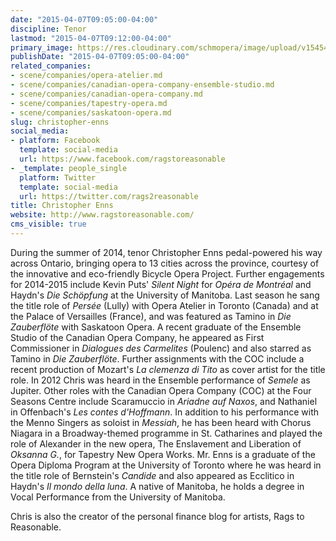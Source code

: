 ```yaml
---
date: "2015-04-07T09:05:00-04:00"
discipline: Tenor
lastmod: "2015-04-07T09:12:00-04:00"
primary_image: https://res.cloudinary.com/schmopera/image/upload/v1545409169/media/webhook-uploads/1428411807553/ChrisEnns.jpg.jpg
publishDate: "2015-04-07T09:05:00-04:00"
related_companies:
- scene/companies/opera-atelier.md
- scene/companies/canadian-opera-company-ensemble-studio.md
- scene/companies/canadian-opera-company.md
- scene/companies/tapestry-opera.md
- scene/companies/saskatoon-opera.md
slug: christopher-enns
social_media:
- platform: Facebook
  template: social-media
  url: https://www.facebook.com/ragstoreasonable
- _template: people_single
  platform: Twitter
  template: social-media
  url: https://twitter.com/rags2reasonable
title: Christopher Enns
website: http://www.ragstoreasonable.com/
cms_visible: true
---
```


<p>
	During the summer of 2014, tenor Christopher Enns pedal-powered his way across Ontario, bringing opera to 13 cities across the province, courtesy of the innovative and eco-friendly Bicycle Opera Project. Further engagements for 2014-2015 include Kevin Puts' <em>Silent Night</em> for<em> Opéra de Montréal</em> and Haydn's <em>Die Schöpfung</em> at the University of Manitoba. Last season he sang the title role of <em>Persée</em> (Lully) with Opera Atelier in Toronto (Canada) and at the Palace of Versailles (France), and was featured as Tamino in <em>Die Zauberflöte</em> with Saskatoon Opera. A recent graduate of the Ensemble Studio of the Canadian Opera Company, he appeared as First Commissioner in <em>Dialogues des Carmelites</em> (Poulenc) and also starred as Tamino in <em>Die Zauberflöte</em>. Further assignments with the COC include a recent production of Mozart's <em>La clemenza di Tito</em> as cover artist for the title role. In 2012 Chris was heard in the Ensemble performance of <em>Semele</em> as Jupiter. Other roles with the Canadian Opera Company (COC) at the Four Seasons Centre include Scaramuccio in <em>Ariadne auf Naxos</em>, and Nathaniel in Offenbach's <em>Les contes d'Hoffmann</em>. In addition to his performance with the Menno Singers as soloist in <em>Messiah</em>, he has been heard with Chorus Niagara in a Broadway-themed programme in St. Catharines and played the role of Alexander in the new opera, The Enslavement and Liberation of <em>Oksanna G.</em>, for Tapestry New Opera Works. Mr. Enns is a graduate of the Opera Diploma Program at the University of Toronto where he was heard in the title role of Bernstein's <em>Candide</em> and also appeared as Ecclitico in Haydn's <em>Il mondo della luna</em>. A native of Manitoba, he holds a degree in Vocal Performance from the University of Manitoba.
</p>
<p>
	Chris is also the creator of the personal finance blog for artists, Rags to Reasonable.
</p>
